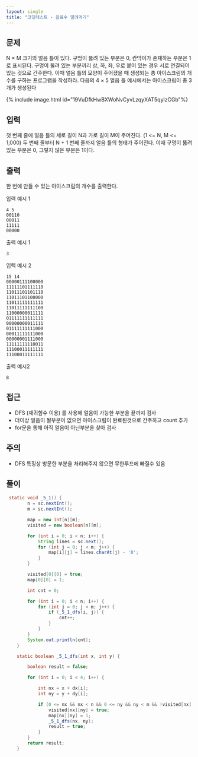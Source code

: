 ```yaml
---
layout: single
title: "코딩테스트 - 음료수 얼려먹기"
---
```


문제
---
N × M 크기의 얼음 틀이 있다. 구멍이 뚫려 있는 부분은 0, 칸막이가 존재하는 부분은 1로 표시된다.
구멍이 뚫려 있는 부분끼리 상, 하, 좌, 우로 붙어 있는 경우 서로 연결되어 있는 것으로 간주한다.
이때 얼음 틀의 모양이 주어졌을 때 생성되는 총 아이스크림의 개수를 구하는 프로그램을 작성하라.
다음의 4 × 5 얼음 틀 예시에서는 아이스크림이 총 3개가 생성된다

{% include image.html id="19VuDfkHwBXWoNvCyvLzqyXAT5qylzCGb"%}

입력
---
첫 번째 줄에 얼음 틀의 세로 길이 N과 가로 길이 M이 주어진다. (1 <= N, M <= 1,000)
두 번째 줄부터 N + 1 번째 줄까지 얼음 틀의 형태가 주어진다.
이때 구멍이 뚫려있는 부분은 0, 그렇지 않은 부분은 1이다.

출력
---
한 번에 만들 수 있는 아이스크림의 개수를 출력한다.

입력 예시 1
```
4 5
00110
00011
11111
00000
```

출력 예시 1  

`3`

입력 예시 2
```
15 14
00000111100000
11111101111110
11011101101110
11011101100000
11011111111111
11011111111100
11000000011111
01111111111111
00000000011111
01111111111000
00011111111000
00000001111000
11111111110011
11100011111111
11100011111111
```

출력 예시2  

`8` 

접근
---
- DFS (재귀함수 이용) 를 사용해 얼음이 가능한 부분을 끝까지 검사
- 더이상 얼음이 될부분이 없으면 아이스크림이 완료된것으로 간주하고 count 추가 
- for문을 통해 아직 얼음이 아닌부분을 찾아 검사


주의 
---
- DFS 특징상 방문한 부분을 처리해주지 않으면 무한루프에 빠질수 있음


풀이
---

```java
 static void _5_1() {
        n = sc.nextInt();
        m = sc.nextInt();

        map = new int[n][m];
        visited = new boolean[n][m];

        for (int i = 0; i < n; i++) {
            String lines = sc.next();
            for (int j = 0; j < m; j++) {
                map[i][j] = lines.charAt(j) - '0';
            }
        }

        visited[0][0] = true;
        map[0][0] = 1;

        int cnt = 0;

        for (int i = 0; i < n; i++) {
            for (int j = 0; j < m; j++) {
                if (_5_1_dfs(i, j)) {
                    cnt++;
                }
            }
        }
        System.out.println(cnt);
    }

    static boolean _5_1_dfs(int x, int y) {

        boolean result = false;

        for (int i = 0; i < 4; i++) {

            int nx = x + dx[i];
            int ny = y + dy[i];

            if (0 <= nx && nx < n && 0 <= ny && ny < m && !visited[nx][ny] && map[nx][ny] == 0) {
                visited[nx][ny] = true;
                map[nx][ny] = 1;
                _5_1_dfs(nx, ny);
                result = true;
            }
        }
        return result;
    }
```